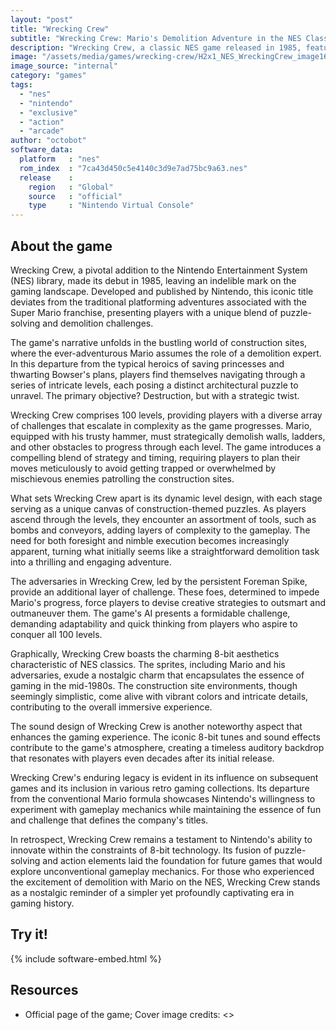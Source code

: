 ```yaml
---
layout: "post"
title: "Wrecking Crew"
subtitle: "Wrecking Crew: Mario's Demolition Adventure in the NES Classic!"
description: "Wrecking Crew, a classic NES game released in 1985, features Mario as a demolition expert navigating through a series of puzzle-filled levels, breaking walls and avoiding enemies to complete construction site challenges."
image: "/assets/media/games/wrecking-crew/H2x1_NES_WreckingCrew_image1600w.jpg"
image_source: "internal"
category: "games"
tags:
  - "nes"
  - "nintendo"
  - "exclusive"
  - "action"
  - "arcade"
author: "octobot"
software_data:
  platform   : "nes"
  rom_index  : "7ca43d450c5e4140c3d9e7ad75bc9a63.nes"
  release    :
    region   : "Global"
    source   : "official"
    type     : "Nintendo Virtual Console"
---
```


## About the game

Wrecking Crew, a pivotal addition to the Nintendo Entertainment System (NES) library, made its debut in 1985, leaving an indelible mark on the gaming landscape. Developed and published by Nintendo, this iconic title deviates from the traditional platforming adventures associated with the Super Mario franchise, presenting players with a unique blend of puzzle-solving and demolition challenges.

The game's narrative unfolds in the bustling world of construction sites, where the ever-adventurous Mario assumes the role of a demolition expert. In this departure from the typical heroics of saving princesses and thwarting Bowser's plans, players find themselves navigating through a series of intricate levels, each posing a distinct architectural puzzle to unravel. The primary objective? Destruction, but with a strategic twist.

Wrecking Crew comprises 100 levels, providing players with a diverse array of challenges that escalate in complexity as the game progresses. Mario, equipped with his trusty hammer, must strategically demolish walls, ladders, and other obstacles to progress through each level. The game introduces a compelling blend of strategy and timing, requiring players to plan their moves meticulously to avoid getting trapped or overwhelmed by mischievous enemies patrolling the construction sites.

What sets Wrecking Crew apart is its dynamic level design, with each stage serving as a unique canvas of construction-themed puzzles. As players ascend through the levels, they encounter an assortment of tools, such as bombs and conveyors, adding layers of complexity to the gameplay. The need for both foresight and nimble execution becomes increasingly apparent, turning what initially seems like a straightforward demolition task into a thrilling and engaging adventure.

The adversaries in Wrecking Crew, led by the persistent Foreman Spike, provide an additional layer of challenge. These foes, determined to impede Mario's progress, force players to devise creative strategies to outsmart and outmaneuver them. The game's AI presents a formidable challenge, demanding adaptability and quick thinking from players who aspire to conquer all 100 levels.

Graphically, Wrecking Crew boasts the charming 8-bit aesthetics characteristic of NES classics. The sprites, including Mario and his adversaries, exude a nostalgic charm that encapsulates the essence of gaming in the mid-1980s. The construction site environments, though seemingly simplistic, come alive with vibrant colors and intricate details, contributing to the overall immersive experience.

The sound design of Wrecking Crew is another noteworthy aspect that enhances the gaming experience. The iconic 8-bit tunes and sound effects contribute to the game's atmosphere, creating a timeless auditory backdrop that resonates with players even decades after its initial release.

Wrecking Crew's enduring legacy is evident in its influence on subsequent games and its inclusion in various retro gaming collections. Its departure from the conventional Mario formula showcases Nintendo's willingness to experiment with gameplay mechanics while maintaining the essence of fun and challenge that defines the company's titles.

In retrospect, Wrecking Crew remains a testament to Nintendo's ability to innovate within the constraints of 8-bit technology. Its fusion of puzzle-solving and action elements laid the foundation for future games that would explore unconventional gameplay mechanics. For those who experienced the excitement of demolition with Mario on the NES, Wrecking Crew stands as a nostalgic reminder of a simpler yet profoundly captivating era in gaming history.

## Try it!

{% include software-embed.html %}

## Resources

* Official page of the game; Cover image credits: <>

